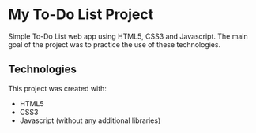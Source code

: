 # My To-Do List Project
Simple To-Do List web app using HTML5, CSS3 and Javascript. 
The main goal of the project was to practice the use of these technologies. 

## Technologies
This project was created with:
* HTML5
* CSS3
* Javascript (without any additional libraries)
